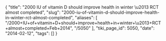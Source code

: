 {
    "title": "2000 IU of vitamin D should improve health in winter \u2013 RCT almost completed",
    "slug": "2000-iu-of-vitamin-d-should-improve-health-in-winter-rct-almost-completed",
    "aliases": [
        "/2000+IU+of+vitamin+D+should+improve+health+in+winter+\u2013+RCT+almost+completed+Feb+2014",
        "/5050"
    ],
    "tiki_page_id": 5050,
    "date": "2014-02-12",
    "tags": []
}